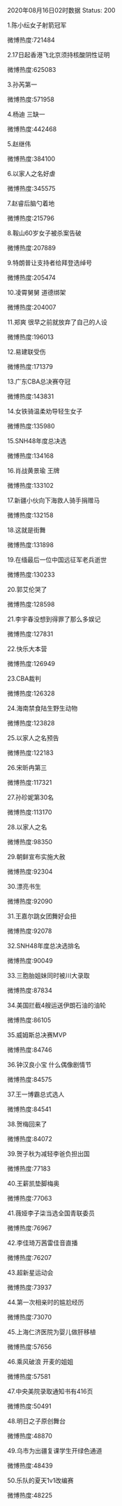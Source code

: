 2020年08月16日02时数据
Status: 200

1.陈小纭女子射箭冠军

微博热度:721484

2.17日起香港飞北京须持核酸阴性证明

微博热度:625083

3.孙芮第一

微博热度:571958

4.杨迪 三缺一

微博热度:442468

5.赵继伟

微博热度:384100

6.以家人之名好虐

微博热度:345575

7.赵睿后脑勺着地

微博热度:215796

8.鞍山60岁女子被杀案告破

微博热度:207889

9.特朗普让支持者给拜登选绰号

微博热度:205474

10.凌霄舅舅 道德绑架

微博热度:204007

11.郑爽 很早之前就放弃了自己的人设

微博热度:196013

12.易建联受伤

微博热度:171379

13.广东CBA总决赛夺冠

微博热度:143831

14.女铁骑温柔劝导轻生女子

微博热度:135980

15.SNH48年度总决选

微博热度:134168

16.肖战黄景瑜 王牌

微博热度:133102

17.新疆小伙向下海救人骑手捐赠马

微博热度:132158

18.这就是街舞

微博热度:131898

19.在缅最后一位中国远征军老兵逝世

微博热度:130233

20.郭艾伦哭了

微博热度:128598

21.李宇春没想到得罪了那么多娱记

微博热度:127831

22.快乐大本营

微博热度:126949

23.CBA裁判

微博热度:126328

24.海南禁食陆生野生动物

微博热度:123828

25.以家人之名预告

微博热度:122183

26.宋昕冉第三

微博热度:117321

27.孙珍妮第30名

微博热度:113170

28.以家人之名

微博热度:98350

29.朝鲜宣布实施大赦

微博热度:92304

30.漂亮书生

微博热度:92090

31.王嘉尔跳女团舞好会扭

微博热度:92078

32.SNH48年度总决选排名

微博热度:90049

33.三胞胎姐妹同时被川大录取

微博热度:87834

34.美国拦截4艘运送伊朗石油的油轮

微博热度:86105

35.威姆斯总决赛MVP

微博热度:84746

36.钟汉良小宝 什么偶像剧情节

微博热度:84575

37.王一博霸总式选人

微博热度:84541

38.贺梅回来了

微博热度:84072

39.贺子秋为减轻李爸负担出国

微博热度:77183

40.王薪凯垫脚梅奥

微博热度:77063

41.薇娅李子柒当选全国青联委员

微博热度:76967

42.李佳琦万茜雷佳音直播

微博热度:76207

43.超新星运动会

微博热度:73937

44.第一次相亲时的尴尬经历

微博热度:73070

45.上海仁济医院为婴儿做肝移植

微博热度:57656

46.乘风破浪 开麦的姐姐

微博热度:57581

47.中央美院录取通知书有416页

微博热度:50491

48.明日之子原创舞台

微博热度:48870

49.乌市为出疆复课学生开绿色通道

微博热度:48439

50.乐队的夏天1v1改编赛

微博热度:48225

